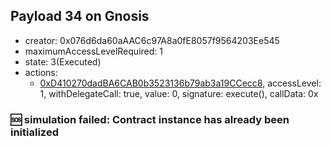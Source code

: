 ## Payload 34 on Gnosis

- creator: 0x076d6da60aAAC6c97A8a0fE8057f9564203Ee545
- maximumAccessLevelRequired: 1
- state: 3(Executed)
- actions:
  - [0xD410270dadBA6CAB0b3523136b79ab3a19CCecc8](https://gnosisscan.io/tx/0xD410270dadBA6CAB0b3523136b79ab3a19CCecc8), accessLevel: 1, withDelegateCall: true, value: 0, signature: execute(), callData: 0x

### :sos: simulation failed: Contract instance has already been initialized
